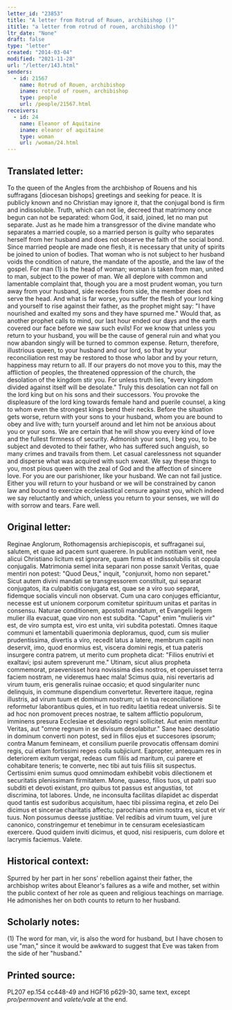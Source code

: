 ```yaml
---
letter_id: "23853"
title: "A letter from Rotrud of Rouen, archibishop ()"
ititle: "a letter from rotrud of rouen, archibishop ()"
ltr_date: "None"
draft: false
type: "letter"
created: "2014-03-04"
modified: "2021-11-28"
url: "/letter/143.html"
senders:
  - id: 21567
    name: Rotrud of Rouen, archibishop
    iname: rotrud of rouen, archibishop
    type: people
    url: /people/21567.html
receivers:
  - id: 24
    name: Eleanor of Aquitaine
    iname: eleanor of aquitaine
    type: woman
    url: /woman/24.html
---
```

<h2> Translated letter:</h2>To the queen of the Angles from the archbishop of Rouens and his suffragans [diocesan bishops] greetings and seeking for peace.
It is publicly known and no Christian may ignore it, that the conjugal bond is firm and indissoluble.  Truth, which can not lie, decreed that matrimony once begun can not be separated:  whom God, it said, joined, let no man put separate.  Just as he made him a transgressor of the divine mandate who separates a married couple, so a married person is guilty who separates herself from her husband and does not observe the faith of the social bond.  Since married people are made one flesh, it is necessary that unity of spirits be joined to union of bodies.  That woman who is not subject to her husband voids the condition of nature, the mandate of the apostle, and the law of the gospel.  For man (1)  is the head of woman; woman is taken from man, united to man, subject to the power of man.
We all deplore with common and lamentable complaint that, though you are a most prudent woman, you turn away from your husband, side recedes from side, the member does not serve the head.  And what is far worse, you suffer the flesh of your lord king and yourself to rise against their father, as the prophet might say:  "I have nourished and exalted my sons and they have spurned me."  Would that, as another prophet calls to mind, our last hour ended our days and the earth covered our face before we saw such evils!  For we know that unless you return to your husband, you will be the cause of general ruin and what you now abandon singly will be turned to common expense.  Return, therefore, illustrious queen, to your husband and our lord, so that by your reconciliation rest may be restored to those who labor and by your return, happiness may return to all.  If our prayers do not move you to this, may the affliction of peoples, the threatened oppression of the church, the desolation of the kingdom stir you.  For unless truth lies, "every kingdom divided against itself will be desolate."
Truly this desolation can not fall on the lord king but on his sons and their successors.  You provoke the displeasure of the lord king towards female hand and puerile counsel, a king to whom even the strongest kings bend their necks.  Before the situation gets worse, return with your sons to your husband, whom you are bound to obey and live with; turn yourself around and let him not be anxious about you or your sons.  We are certain that he will show you every kind of love and the fullest firmness of security.  Admonish your sons, I beg you, to be subject and devoted to their father, who has suffered such anguish, so many crimes and travails from them.  Let casual carelessness not squander and disperse what was acquired with such sweat.  We say these things to you, most pious queen with the zeal of God and the affection of sincere love.  For you are our parishioner, like your husband.  We can not fail justice.  Either you will return to your husband or we will be constrained by canon law and bound to exercize ecclesiastical censure against you, which indeed we say reluctantly and which, unless you return to your senses, we will do with sorrow and tears.  Fare well.
<h2 class="mt-4"> Original letter:</h2>Reginae Anglorum, Rothomagensis archiepiscopis, et suffraganei sui, salutem, et quae ad pacem sunt quaerere.
In publicam notitiam venit, nee alicui Christiano licitum est ignorare, quam firma et indissolubilis sit copula conjugalis. Matrimonia semel inita separari non posse sanxit Veritas, quae mentiri non potest: "Quod Deus," inquit, "conjunxit, homo non separet." Sicut autem divini mandati se transgressorem constituit, qui separat conjugatos, ita culpabitis conjugata est, quae se a viro suo separat, fidemque socialis vinculi non observat. Cum una caro conjuges efficiantur, necesse est ut unionem corporum comitetur spirituum unitas et paritas in consensu.  Naturae conditionem, apostoli mandatum, et Evangelii legem mulier illa evacuat, quae viro non est subdita. "Caput" enim "mulieris vir" est, de viro sumpta est, viro est unita, viri subdita potestati.  Omnes itaque communi et lamentabili quaerimonia deploramus, quod, cum sis mulier prudentissima, divertis a viro, recedit latus a latere, membrum capiti non deservit, imo, quod enormius est, viscera domini regis, et tua pateris insurgere contra patrem, ut merito cum propheta dicat: "Filios enutrivi et exaltavi; ipsi autem spreverunt me." Utinam, sicut alius propheta commemorat, praevenisset hora novissima dies nostros, et operuisset terra faciem nostram, ne videremus haec mala! Scimus quia, nisi revertaris ad virum tuum, eris generalis ruinae occasio; et quod singulariter nunc delinquis, in commune dispendium convertetur. Revertere itaque, regina illustris, ad virum tuum et dominum nostrum; ut in tua reconciliatione reformetur laborantibus quies, et in tuo reditu laetitia redeat universis. Si te ad hoc non promovent preces nostrae, te saltem afflictio populorum, imminens presura Ecclesiae et desolatio regni sollicitet. Aut enim mentitur Veritas, aut "omne regnum in se divisum desolabitur." Sane haec desolatio in dominum converti non potest, sed in filios ejus et succesores ipsorum; contra Manum femineam, et consilium puerile provocatis offensam domini regis, cui etiam fortissimi reges colla subjiciunt. Eapropter, antequam res in deteriorem exitum vergat, redeas cum filiis ad maritum, cui parere et cohabitare teneris; te converte, nec tibi aut tuis filiis sit suspectus. Certissimi enim sumus quod omnimodam exhibebit vobis dilectionem et securitatis plenissimam firmitatem. Mone, quaeso, filios tuos, ut patri suo subditi et devoti existant, pro quibus tot passus est angustias, tot discrimina, tot labores. Unde, ne inconsulta facilitas dilapidet ac disperdat quod tantis est sudoribus acquisitum, haec tibi piissima regina, et zelo Dei dicimus et sincerae charitatis affectu; parochiana enim nostra es, sicut et vir tuus. Non possumus deesse justitiae. Vel redibis ad virum tuum, vel jure canonico, constringemur et tenebimur in te censuram ecelesiasticam exercere. Quod quidem inviti dicimus, et quod, nisi resipueris, cum dolore et lacrymis faciemus. Valete.
<h2 class="mt-4"> Historical context:</h2>Spurred by her part in her sons' rebellion against their father, the archbishop writes about Eleanor's failures as a wife and mother, set within the public context of her role as queen and religious teachings on marriage.  He admonishes her on both counts to return to her husband.
<h2 class="mt-4"> Scholarly notes:</h2>(1) The word for man, vir, is also the word for husband, but I have chosen to use "man," since it would be awkward to suggest that Eve was taken from the side of her "husband."
<h2 class="mt-4"> Printed source:</h2><p>PL207 ep.154 cc448-49 and HGF16 p629-30, same text, except <em>pro/permovent</em> and <em>valete/vale</em> at the end.</p>